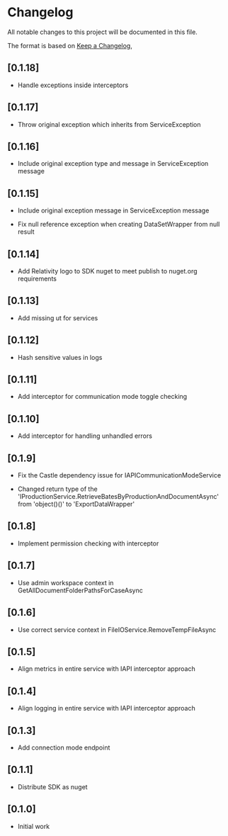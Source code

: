 
# Changelog
All notable changes to this project will be documented in this file.

The format is based on [Keep a Changelog](https://keepachangelog.com/en/1.0.0/),

## [0.1.18]

- Handle exceptions inside interceptors

## [0.1.17]

- Throw original exception which inherits from ServiceException

## [0.1.16]

- Include original exception type and message in ServiceException message

## [0.1.15]

- Include original exception message in ServiceException message

- Fix null reference exception when creating DataSetWrapper from null result

## [0.1.14]

- Add Relativity logo to SDK nuget to meet publish to nuget.org requirements

## [0.1.13]

- Add missing ut for services

## [0.1.12]

- Hash sensitive values in logs

## [0.1.11]

- Add interceptor for communication mode toggle checking

## [0.1.10]

- Add interceptor for handling unhandled errors

## [0.1.9]

- Fix the Castle dependency issue for IAPICommunicationModeService

- Changed return type of the 'IProductionService.RetrieveBatesByProductionAndDocumentAsync' from 'object()()' to 'ExportDataWrapper'

## [0.1.8]

- Implement permission checking with interceptor

## [0.1.7]

- Use admin workspace context in GetAllDocumentFolderPathsForCaseAsync

## [0.1.6]

- Use correct service context in FileIOService.RemoveTempFileAsync

## [0.1.5]

- Align metrics in entire service with IAPI interceptor approach

## [0.1.4]

- Align logging in entire service with IAPI interceptor approach

## [0.1.3]

- Add connection mode endpoint

## [0.1.1]

- Distribute SDK as nuget

## [0.1.0]

- Initial work
